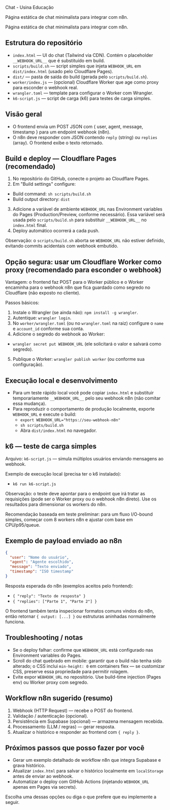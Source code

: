 Chat - Usina Educação

Página estática de chat minimalista para integrar com n8n.

 Página estática de chat minimalista para integrar com n8n.

 ## Estrutura do repositório
 - `index.html` — UI do chat (Tailwind via CDN). Contém o placeholder `__WEBHOOK_URL__` que é substituído em build.
 - `scripts/build.sh` — script simples que injeta `WEBHOOK_URL` em `dist/index.html` (usado pelo Cloudflare Pages).
 - `dist/` — pasta de saída do build (gerada pelo `scripts/build.sh`).
 - `worker/index.js` — (opcional) Cloudflare Worker que age como proxy para esconder o webhook real.
 - `wrangler.toml` — template para configurar o Worker com Wrangler.
 - `k6-script.js` — script de carga (k6) para testes de carga simples.

 ## Visão geral
 - O frontend envia um POST JSON com { user, agent, message, timestamp } para um endpoint webhook (n8n).
 - O n8n deve responder com JSON contendo `reply` (string) ou `replies` (array). O frontend exibe o texto retornado.

 ## Build e deploy — Cloudflare Pages (recomendado)

 1. No repositório do GitHub, conecte o projeto ao Cloudflare Pages.
 2. Em "Build settings" configure:
   - Build command: `sh scripts/build.sh`
   - Build output directory: `dist`
 3. Adicione a variável de ambiente `WEBHOOK_URL` nas Environment variables do Pages (Production/Preview, conforme necessário). Essa variável será usada pelo `scripts/build.sh` para substituir `__WEBHOOK_URL__` no `index.html` final.
 4. Deploy automático ocorrerá a cada push.

 Observação: o `scripts/build.sh` aborta se `WEBHOOK_URL` não estiver definido, evitando commits acidentais com webhook embutido.

 ## Opção segura: usar um Cloudflare Worker como proxy (recomendado para esconder o webhook)

 Vantagem: o frontend faz POST para o Worker público e o Worker encaminha para o webhook n8n que fica guardado como segredo no Cloudflare (não exposto no cliente).

 Passos básicos:
 1. Instale o Wrangler (se ainda não): `npm install -g wrangler`.
 2. Autentique: `wrangler login`.
 3. No `worker/wrangler.toml` (ou no `wrangler.toml` na raiz) configure o `name` e `account_id` conforme sua conta.
 4. Adicione o segredo do webhook ao Worker:
   - `wrangler secret put WEBHOOK_URL` (ele solicitará o valor e salvará como segredo).
 5. Publique o Worker: `wrangler publish worker` (ou conforme sua configuração).

 ## Execução local e desenvolvimento

 - Para um teste rápido local você pode copiar `index.html` e substituir temporariamente `__WEBHOOK_URL__` pelo seu webhook n8n (não comitar essa mudança).
 - Para reproduzir o comportamento de produção localmente, exporte `WEBHOOK_URL` e execute o build:
   - `export WEBHOOK_URL="https://seu-webhook-n8n"`
   - `sh scripts/build.sh`
   - Abra `dist/index.html` no navegador.

 ## k6 — teste de carga simples

 Arquivo: `k6-script.js` — simula múltiplos usuários enviando mensagens ao webhook.

 Exemplo de execução local (precisa ter o k6 instalado):
 - `k6 run k6-script.js`

 Observação: o teste deve apontar para o endpoint que irá tratar as requisições (pode ser o Worker proxy ou o webhook n8n direto). Use os resultados para dimensionar os workers do n8n.

 Recomendação baseada em teste preliminar: para um fluxo I/O-bound simples, começar com 8 workers n8n e ajustar com base em CPU/p95/queue.

 ## Exemplo de payload enviado ao n8n

 ```json
 {
   "user": "Nome do usuário",
   "agent": "Agente escolhido",
   "message": "Texto enviado",
   "timestamp": "ISO timestamp"
 }
 ```

 Resposta esperada do n8n (exemplos aceitos pelo frontend):

 - `{ "reply": "Texto de resposta" }`
 - `{ "replies": ["Parte 1", "Parte 2"] }`

 O frontend também tenta inspecionar formatos comuns vindos do n8n, então retornar `{ output: [...] }` ou estruturas aninhadas normalmente funciona.

 ## Troubleshooting / notas

 - Se o deploy falhar: confirme que `WEBHOOK_URL` está configurado nas Environment variables do Pages.
 - Scroll do chat quebrado em mobile: garantir que o build não tenha sido alterado; o CSS inclui `min-height: 0` em containers flex — se customizar CSS, preserve essa propriedade para permitir rolagem.
 - Evite expor `WEBHOOK_URL` no repositório. Use build-time injection (Pages env) ou Worker proxy com segredo.

 ## Workflow n8n sugerido (resumo)

 1. Webhook (HTTP Request) — recebe o POST do frontend.
 2. Validação / autenticação (opcional).
 3. Persistência em Supabase (opcional) — armazena mensagem recebida.
 4. Processamento (LLM / regras) — gerar resposta.
 5. Atualizar o histórico e responder ao frontend com `{ reply }`.

 ## Próximos passos que posso fazer por você

 - Gerar um exemplo detalhado de workflow n8n que integra Supabase e grava histórico.
 - Atualizar `index.html` para salvar o histórico localmente em `localStorage` antes de enviar ao webhook.
 - Automatizar o deploy com GitHub Actions (injetando `WEBHOOK_URL` apenas em Pages via secrets).

 Escolha uma dessas opções ou diga o que prefere que eu implemente a seguir.
